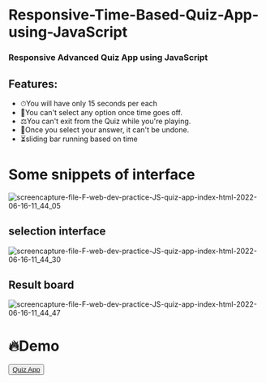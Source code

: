 # Responsive-Time-Based-Quiz-App-using-JavaScript
### Responsive Advanced Quiz App using JavaScript

## Features:
 <ul>
    <li>⏱You will have only <span>15 seconds</span> per each</li>
    <li>🤞You can't select any option once time goes off.</li>
    <li>⚖You can't exit from the Quiz while you're playing.</li>
    <li>🎃Once you select your answer, it can't be undone.</li>
   <li>⏳sliding bar running based on time</li>
  </ul>
 
 # Some snippets of interface
![screencapture-file-F-web-dev-practice-JS-quiz-app-index-html-2022-06-16-11_44_05](https://user-images.githubusercontent.com/60597502/174133519-551ffa70-b506-4657-b272-27cefc1187f1.png)

## selection interface
![screencapture-file-F-web-dev-practice-JS-quiz-app-index-html-2022-06-16-11_44_30](https://user-images.githubusercontent.com/60597502/174133531-4985e16e-ccee-46dd-9373-0123ce65f292.png)

## Result board
![screencapture-file-F-web-dev-practice-JS-quiz-app-index-html-2022-06-16-11_44_47](https://user-images.githubusercontent.com/60597502/174133527-f7d3cee3-2f6d-489e-bb7a-8ccd49de0389.png)


# 🔥Demo
<button><a href="https://jsfiddle.net/Noor_Ahmed_Shaikh/qg3eufvb/">Quiz App</a></button>

